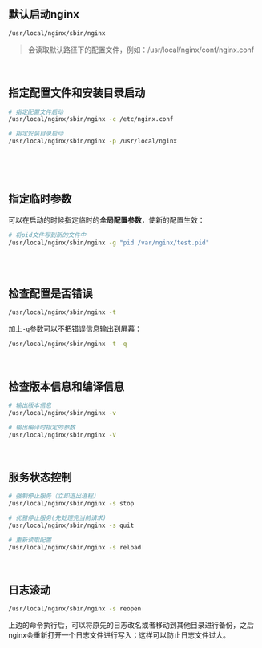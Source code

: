 ## 默认启动nginx

```bash
/usr/local/nginx/sbin/nginx
```



>  会读取默认路径下的配置文件，例如：/usr/local/nginx/conf/nginx.conf

<br>

## 指定配置文件和安装目录启动

```bash
# 指定配置文件启动
/usr/local/nginx/sbin/nginx -c /etc/nginx.conf

# 指定安装目录启动
/usr/local/nginx/sbin/nginx -p /usr/local/nginx
```

<br>

‌

##  指定临时参数

可以在启动的时候指定临时的**全局配置参数**，使新的配置生效：



```bash
# 将pid文件写到新的文件中
/usr/local/nginx/sbin/nginx -g "pid /var/nginx/test.pid"
```

<br>‌

##  检查配置是否错误

```bash
/usr/local/nginx/sbin/nginx -t
```



加上`-q`参数可以不把错误信息输出到屏幕：

```bash
/usr/local/nginx/sbin/nginx -t -q
```

<br>



##  检查版本信息和编译信息

```bash
# 输出版本信息
/usr/local/nginx/sbin/nginx -v

# 输出编译时指定的参数
/usr/local/nginx/sbin/nginx -V
```

<br>



##  服务状态控制

```bash
# 强制停止服务（立即退出进程）
/usr/local/nginx/sbin/nginx -s stop

# 优雅停止服务(先处理完当前请求)
/usr/local/nginx/sbin/nginx -s quit

# 重新读取配置
/usr/local/nginx/sbin/nginx -s reload
```



<br>

##  日志滚动

```bash
/usr/local/nginx/sbin/nginx -s reopen
```



上边的命令执行后，可以将原先的日志改名或者移动到其他目录进行备份，之后nginx会重新打开一个日志文件进行写入；这样可以防止日志文件过大。







### 
